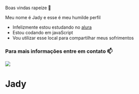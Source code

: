 Boas vindas rapeize 👋

Meu nome é Jady e esse é meu humilde perfil

- Infelizmente estou estudando no [alura](https://www.alura.com.br)
- Estou codando em javaScript
- Vou utilizar esse local para compartilhar meus sofrimentos

### Para mais informações entre em contato 📫 ###



  ![](https://media1.tenor.com/m/LsYPAE9JiP8AAAAd/rolando-ronaldo.gif)


# Jady
